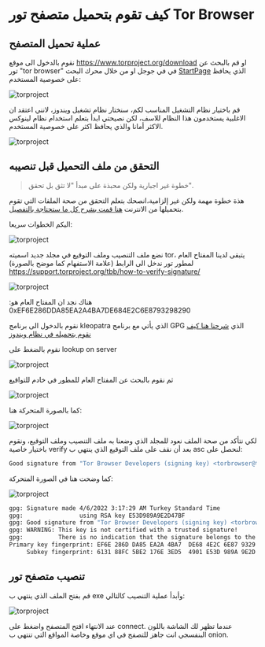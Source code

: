 # كيف تقوم بتحميل متصفح تور Tor Browser

## عملية تحميل المتصفح 

نقوم بالدخول الى موقع <https://www.torproject.org/download> او قم بالبحث عن تور "tor browser" في في جوجل او من خلال محرك البحث [StartPage](https://www.startpage.com/) الذي يحافظ على خصوصية المستخدم:

![torproject](/images/tor/tor_0.png)

قم باختيار نظام التشغيل المناسب لكم، سنختار نظام تشغيل ويندوز، لانني اعتقد ان الاغلبية يستخدمون هذا النظام للاسف، لكن نصيحتي ابدأ بتعلم استخدام نظام لينوكس الاكثر أمانا والذي يحافظ اكثر على خصوصية المستخدم.

![torproject](/images/tor/tor_1-1.png)

## التحقق من ملف التحميل قبل تنصيبه
> خطوة غير اجبارية ولكن محبذة على مبدأ "لا تثق بل تحقق".

هذة خطوة مهمة ولكن غير إلزامية،انصحك بتعلم التحقق من صحة الملفات التي تقوم بتحميلها من الانترنت [هنا قمت بشرح كل ما ستحتاجة بالتفصيل](../guide/verify-files-with-gpg.md). 

اليكم الخطوات سريعا:

![torproject](/images/tor/tor_2.png)

نضع ملف التنصيب وملف التوقيع في مجلد جديد اسميته tor، يتبقى لدينا المفتاح العام لمطور تور ندخل الى الرابط (علامة الاستفهام كما موضح بالصورة)
<https://support.torproject.org/tbb/how-to-verify-signature/>

![torproject](/images/tor/tor_3.png)

هناك نجد ان المفتاح العام هو:
0xEF6E286DDA85EA2A4BA7DE684E2C6E8793298290

نقوم بالدخول الى برنامج kleopatra الذي يأتي مع برنامج GPG الذي [شرحنا هنا كيف نقوم بتحميله في نظام ويندوز](../guide/verify-files-with-gpg.md#تثبيت-gpg-في-windows)

نقوم بالضغط على lookup on server

![torproject](/images/tor/tor_4.png)

ثم نقوم بالبحث عن المفتاح العام للمطور  في خادم للتواقيع 

![torproject](/images/tor/tor_5.png)

كما بالصورة المتحركة هنا:

![torproject](/images/tor/tor-import-devs-pub-key.gif)

لكي نتأكد من صحة الملف نعود للمجلد الذي وضعنا به ملف التنصيب وملف التوقيع، ونقوم باختيار خاصية verify بعد أن نقف على ملف التوقيع الذي ينتهي ب asc لنحصل على:

```bash
Good signature from "Tor Browser Developers (signing key) <torbrowser@torproject.org>"
```
كما وضحت هنا في الصورة المتحركة:

![torproject](/images/tor/tor-verify-file.gif)

```bash
gpg: Signature made 4/6/2022 3:17:29 AM Turkey Standard Time
gpg:                using RSA key E53D989A9E2D47BF
gpg: Good signature from "Tor Browser Developers (signing key) <torbrowser@torproject.org>" [unknown]
gpg: WARNING: This key is not certified with a trusted signature!
gpg:          There is no indication that the signature belongs to the owner.
Primary key fingerprint: EF6E 286D DA85 EA2A 4BA7  DE68 4E2C 6E87 9329 8290
     Subkey fingerprint: 6131 88FC 5BE2 176E 3ED5  4901 E53D 989A 9E2D 47BF
```

## تنصيب متصفح تور

قم بفتح الملف الذي ينتهي ب exe وأبدأ عملية التنصيب كالتالي:

![torproject](/images/tor/tor-setup.gif)

عند الانتهاء افتح المتصفح واضغط على connect. عندما تظهر لك الشاشة باللون البنفسجي انت جاهز للتصفح في اي موقع وخاصة المواقع التي تنتهي ب onion.  




